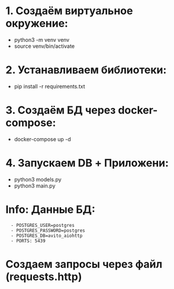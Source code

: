 # 1. Создаём виртуальное окружение:
   - python3 -m venv venv
   - source venv/bin/activate

# 2. Устанавливаем библиотеки:
   - pip install -r requirements.txt

# 3. Создаём БД через docker-compose:
   - docker-compose up -d

# 4. Запускаем DB + Приложени:
   - python3 models.py
   - python3 main.py



# Info: Данные БД:
      - POSTGRES_USER=postgres
      - POSTGRES_PASSWORD=postgres
      - POSTGRES_DB=avito_aiohttp
      - PORTS: 5439

# Создаем запросы через файл (requests.http)
